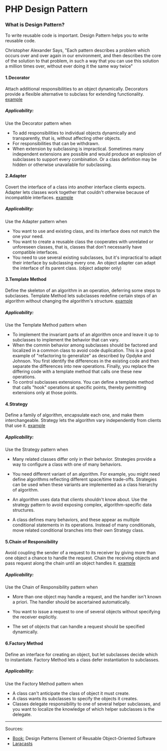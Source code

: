 # PHP Design Pattern

### What is Design Pattern?

To write reusable code is important. Design Pattern helps you to write reusable code. 

Christopher Alexander Says, "Each pattern describes a problem which occurs over and over again in our environment, and then describes the core of the solution to that problem, in such a way that you can use this solution a million times over, without ever doing it the same way twice"


#### 1.Decorator
Attach additional responsibilities to an object dynamically. Decorators provide a flexible alternative to subclass for extending functionality. [example](https://github.com/hbrawnak/php-design-pattern/blob/master/Decorator/index.php#L4)

##### Applicability:
Use the Decorator pattern when

   * To add responsibilities to individual objects dynamically and transparently, that is, without affecting other objects.
   * For responsibilities that can be withdrawn.
   * When extension by subclassing is impractical. Sometimes many independent extensions are possible and would produce an explosion of subclasses to support every combination. Or a class definition may be hidden or otherwise unavailable for subclassing.

#### 2.Adapter
Covert the interface of a class into another interface clients expects. Adapter lets classes work together that couldn't otherwise because of incompatible interfaces. [example](https://github.com/hbrawnak/php-design-pattern/blob/master/Adapter/index.php#L4)
##### Applicability:
Use the Adapter pattern when

   * You want to use and existing class, and its interface does not match the one your need.
   * You want to create a reusable class the cooperates with unrelated or unforeseen classes, that is, classes that don't necessarily have compatible interfaces.
   * You need to use several existing subclasses, but it's impractical to adapt their interface by subclassing every one. An object adapter can adapt the interface of its parent class. (object adapter only)
  
#### 3.Template Method
Define the skeleton of an algorithm in an operation, deferring some steps to subclasses. Template Method lets subclasses redefine certain steps of an algorithm without changing the algorithm's structure. [example](https://github.com/hbrawnak/php-design-pattern/blob/master/TemplateMethod/index.php#L4)

##### Applicability:
Use the Template Method pattern when

  * To implement the invariant parts of an algorithm once and leave it up to subclasses to implement the behavior that can vary.
  * When the commin behavior among subclasses should be factored and localized in a common class to avoid code duplication. This is a good example of "refactoring to generalize" as described by Opdyke and Johnson. You first identify the differences in the existing code and then separate the differences into new operations. Finally, you replace the differing code with a template method that calls one these new operations.
  * To control subclasses extensions. You can define a template method that calls "hook" operations at specific points, thereby permitting extensions only at those points.

 #### 4.Strategy
 Define a family of algorithm, encapsulate each one, and make them interchangeable. Strategy lets the algorithm vary independently from clients that use it. [example](https://github.com/hbrawnak/php-design-pattern/blob/master/Strategy/index.php#L4)
 
 ##### Applicability:
 Use the Strategy pattern when
 
  * Many related classes differ only in their behavior. Strategies provide a way to configure a class with one of many behaviors.
  
  * You need different variant of an algorithm. For example, you might need define algorithms reflecting different space/time trade-offs. Strategies can be used when these variants are implemented as a class hierarchy of algorithm.
  
  * An algorithm uses data that clients shouldn't know about. Use the strategy pattern to avoid exposing complex, algorithm-specific data structures.
  
  * A class defines many behaviors, and these appear as multiple conditional statements in its operations. Instead of many conditionals, move related conditional branches into their own Strategy class.
  
 
  #### 5.Chain of Responsibility
  Avoid coupling the sender of a request to its receiver by giving more than one object a chance to handle the request. Chain the receiving objects and pass request along the chain until an object handles it. [example](https://github.com/hbrawnak/php-design-pattern/blob/master/ChainOfResponsibility/index.php#L3)
 
##### Applicability:
Use the Chain of Responsibility pattern when
 
  * More than one object may handle a request, and the handler isn't known a priori. The handler should be ascertained automatically.
  
  * You want to issue a request to one of several objects without specifying the receiver explicitly.
  
  * The set of objects that can handle a request should be specified dynamically. 
  
  #### 6.Factory Method
  Define an interface for creating an object, but let subclasses decide which to instantiate. Factory Method lets a class defer instantiation to subclasses.
  
 ##### Applicability:
 Use the Factory Method pattern when 
   * A class can't anticipate the class of object it must create.
   *  A class wants its subclasses to specify the objects it creates.
   * Classes delegate responsibility to one of several helper subclasses, and you want to localize the knowledge of which helper subclasses is the delegate.
  
  --------
 Sources:
 - [Book:](https://www.amazon.com/Design-Patterns-Elements-Reusable-Object-Oriented/dp/0201633612) Design Patterns
 Element of Reusable Object-Oriented Software
 - [Laracasts](https://laracasts.com)
 
 